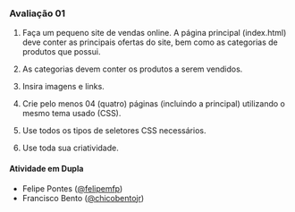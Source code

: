 ### Avaliação 01

1. Faça um pequeno site de vendas online. A página principal (index.html) deve conter as principais ofertas do site, bem como as categorias de produtos que possui.

2. As categorias devem conter os produtos a serem vendidos.

3. Insira imagens e links.

4. Crie pelo menos 04 (quatro) páginas (incluindo a principal) utilizando o mesmo tema usado (CSS).

5. Use todos os tipos de seletores CSS necessários.

6. Use toda sua criatividade.

#### Atividade em Dupla

- Felipe Pontes ([@felipemfp](http://felipemfp.github.io))
- Francisco Bento ([@chicobentojr](http://chicobentojr.github.io))
